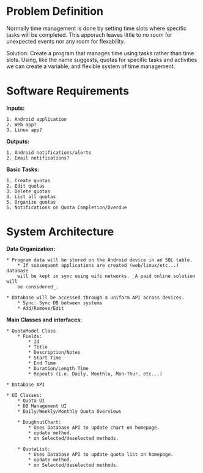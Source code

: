 
Problem Definition
==================


Normally time management is done by setting time slots where specific tasks
will be completed. This apporach leaves little to no room for unexpected events
nor any room for flexability. 

Solution:
Create a program that manages time using tasks rather than time slots. Using, 
like the name suggests, quotas for specific tasks and activities we can create
a variable, and flexible system of time management.


Software Requirements
=====================


**Inputs:**
    
    1. Android application
    2. Web app?
    3. Linux app?


**Outputs:**
    
    1. Android notifications/alerts
    2. Email notifications?


**Basic Tasks:**
    
    1. Create quotas
    2. Edit quotas
    3. Delete quotas
    4. List all quotas
    5. Organize quotas
    6. Notifications on Quota Completion/Overdue


System Architecture
===================


**Data Organization:**
    
    * Program data will be stored on the Android device in an SQL table.
        * If subsequent applications are created (web/linux/etc...) database 
        will be kept in sync using wifi networks. _A paid online solution will
        be considered_.
    
    * Database will be accessed through a uniform API across devices. 
        * Sync: Sync DB between systems
        * Add/Remove/Edit

**Main Classes and interfaces:**

    * QuotaModel Class
        * Fields:
            * Id
            * Title
            * Description/Notes
            * Start Time
            * End Time
            * Duration/Length Time
            * Repeats (i.e. Daily, Monthlu, Mon-Thur, etc...)

    * Database API

    * UI Classes:
        * Quota UI
        * DB Management UI
        * Daily/Weekly/Monthly Quota Overviews

        * DoughnutChart:
            * Uses Database API to update chart on homepage.
            * update method.
            * on Selected/deselected methods.

        * QuotaList:
            * Uses Database API to update quota list on homepage.
            * update method.
            * on Selected/deselected methods.

